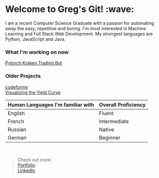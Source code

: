 
<h1> Welcome to Greg's Git! :wave:</h1> 
<p>
I am a recent Computer Science Graduate with a passion for automating away the easy, repetitive and boring. I'm most interested in Machine Learning and Full Stack Web Development. My strongest languages are Python, JavaScript and Java.
</p>

<h3>What I'm working on now</h3>

[Pytorch Kraken Trading Bot](https://github.com/gregTret/pytorch)<br>


<h3>Older Projects</h3>

[codeforme](https://gregtret.com/main/devtools/)<br>
[Visualizing the Yield Curve](https://gregtret.com/main/yieldCurve/)<br>


|Human Languages I'm familiar with|Overall Proficiency|
|----|-----|
|English|Fluent|
|French|Intermediate|
|Russian|Native|
|German|Beginner|



<br>


>Check out more<br>
[Portfolio](https://gregtret.com)<br>
[LinkedIn](https://www.linkedin.com/in/gregorytretiakov/)

